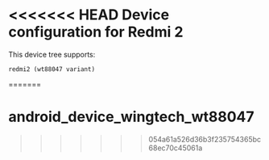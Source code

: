 <<<<<<< HEAD
Device configuration for Redmi 2
==============================
This device tree supports:

    redmi2 (wt88047 variant)
=======
# android_device_wingtech_wt88047
>>>>>>> 054a61a526d36b3f235754365bc68ec70c45061a
